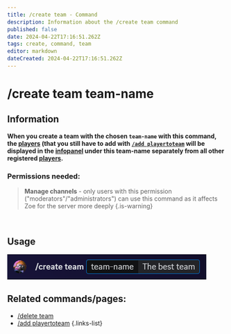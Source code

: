 ```yaml
---
title: /create team - Command
description: Information about the /create team command
published: false
date: 2024-04-22T17:16:51.262Z
tags: create, command, team
editor: markdown
dateCreated: 2024-04-22T17:16:51.262Z
---
```


# /create team team-name
## Information
**When you create a team with the chosen `team-name` with this command, the [players](/en/terms/player) (that you still have to add with [`/add playertoteam`](/en/commands/add/playerToTeam) will be displayed in the  [infopanel](/en/features/infoChannel) under this team-name separately from all other registered [players](/en/terms/player).**
<br>

### Permissions needed:
>**Manage channels** - only users with this permission ("moderators"/"administrators") can use this command as it affects Zoe for the server more deeply {.is-warning}

<br>

## Usage
![](/en_/en_create_team.png)
<br>

## Related commands/pages:
-   [/delete team](/en/commands/delete/team/)
-   [/add playertoteam](/en/commands/add/playerToTeam/)
{.links-list}